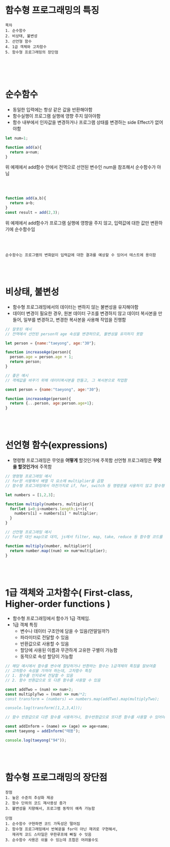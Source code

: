 # 함수형 프로그래밍의 특징
```
목차
1. 순수함수
2. 비상태, 불변성
3. 선언형 함수
4. 1급 객체와 고차함수
5. 함수형 프로그래밍의 장단점
```

<br>
<br>
<br>

# 순수함수
- 동일한 입력에는 항상 같은 값을 반환해야함
- 함수실행이 프로그램 실행에 영향 주지 않아야함
- 함수 내부에서 인자값을 변경하거나 프로그램 상태를 변경하는 side Effect가 없어야함

```js
let num=1;

function add(a){
  return a+num;
}
```
위 예제에서 add함수 안에서 전역으로 선언된 변수인 num을 참조해서 순수함수가 아님

<br>
<br>


```js
function add(a,b){
  return a+b;
}
const result = add(2,3);
```
위 예제에서 add함수가 프로그램 실행에 영향을 주지 않고, 입력값에 대한 값만 변환하기에 순수함수임

<br>
<br>


```
순수함수는 프로그램의 변화없이 입력값에 대한 결과를 예상할 수 있어서 테스트에 용이함
```

<br>
<br>


# 비상태, 불변성
- 함수형 프로그래밍에서의 데이터는 변하지 않는 불변성을 유지해야함
- 데이터 변경이 필요한 경우, 원본 데이터 구조를 변경하지 않고
  데이터 복사본을 만들어, 일부를 변경하고, 변경한 복사본을 사용해 작업을 진행함
```js
// 잘못된 예시
// 전역에서 선언된 person의 age 속성을 변경하므로, 불변성을 유지하지 못함

let person = {name:"taeyong", age:"30"};

function increaseAge(person){
  person.age = person.age + 1;
  return person;
}
```
```js
// 좋은 예시
// 객체값을 바꾸기 위해 데이터복사본을 만들고, 그 복사본으로 작업함

const person = {name:"taeyong", age:"30"};

function increaseAge(person){
  return {...person, age:person.age+1};
}
```

<br>
<br>



# 선언형 함수(expressions)
- 명령형 프로그래밍은 무엇을 **어떻게** 할것인가에 주목함
  선언형 프로그래밍은 **무엇을 할것인가**에 주목함
```js
// 명령형 프로그래밍 예시
// for문 사용해서 배열 각 요소에 multiplier을 곱함
// 함수형 프로그래밍에서 마찬가지로 if, for, switch 등 명령문을 사용하지 않고 함수형 코드로 사용해야 함

let numbers = [1,2,3];

function multiply(numbers, multiplier){
  for(let i=0;i<numbers.length;i++){
    numbers[i] = numbers[i] * multiplier;
  }
}
```
```js
// 선언형 프로그래밍 예시
// for문 대신 map으로 대치, js에서 filter, map, take, reduce 등 함수형 코드를 사용함

function multiply(number, multiplier){
  return number.map((num) => num*multiplier);
}
```

<br>
<br>




# 1급 객체와 고차함수( First-class, Higher-order functions )
- 함수형 프로그래밍에서 함수가 1급 객체임.
- 1급 객체 특징
  - 변수나 데이터 구조안에 담을 수 있음(먼말일까?)
  - 파라미터로 전달할 수 있음
  - 반환값으로 사용할 수 있음
  - 할당에 사용된 이름과 무관하게 고유한 구별이 가능함
  - 동적으로 속성 할당이 가능함
 
```js
// 해당 예시에서 함수를 변수에 할당하거나 반환하는 함수는 1급객체의 특징을 잘보여줌
// 고차함수 속성을 가져야 하는데, 고차함수 특징
// 1. 함수를 인자로써 전달할 수 있음
// 2. 함수 반환값으로 또 다른 함수를 사용할 수 있음

const addTwo = (num) => num+2;
const multiplyTwo = (num) => num/*2;
const transform = (numbers) => numbers.map(addTwo).map(multiplyTwo);

console.log(transform([1,2,3,4]));
```
```js
// 함수 반환값으로 다른 함수를 사용하거나, 함수반환값으로 또다른 함수를 사용할 수 있어야함

const addInform = (name) => (age) => age+name;
const taeyong = addInform("태용");

console.log(taeyong("94"));
```

<br>
<br>



# 함수형 프로그래밍의 장단점
```
장점
1. 높은 수준의 추상화 제공
2. 함수 단위의 코드 재사용성 증가
3. 불변성을 지향해서, 프로그램 동작이 예측 가능함

단점
1. 순수함수 구현하면 코드 가독성은 떨어짐
2. 함수형 프로그래밍에서 반복문을 for이 아닌 재귀로 구현해서,
   재귀적 코드 스타일은 무한루프에 빠질 수 잇음
3. 순수함수 사용은 쉬울 수 있는데 조합은 어려울수도
```
